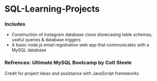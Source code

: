 # SQL-Learning-Projects
### Includes 
- Construction of Instagram database clone showcasing table schemas, useful queries & database triggers 
- A basic node.js email registration web app that communicates with a MySQL database

### Refrences: Ultimate MySQL Bootcamp by Colt Steele
Credit for project ideas and assistance with JavaScript frameworks
